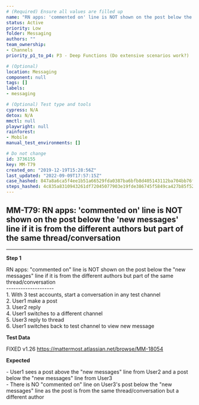 ```yaml
---
# (Required) Ensure all values are filled up
name: "RN apps: 'commented on' line is NOT shown on the post below the 'new messages' line if it is from the different authors but part of the same thread/conversation"
status: Active
priority: Low
folder: Messaging
authors: ""
team_ownership: 
- Channels
priority_p1_to_p4: P3 - Deep Functions (Do extensive scenarios work?)

# (Optional)
location: Messaging
component: null
tags: []
labels: 
- messaging

# (Optional) Test type and tools
cypress: N/A
detox: N/A
mmctl: null
playwright: null
rainforest: 
- Mobile
manual_test_environments: []

# Do not change
id: 3736155
key: MM-T79
created_on: "2019-12-19T15:28:56Z"
last_updated: "2022-09-09T17:57:15Z"
case_hashed: 847a8a6ca5f4ee1b51a66529fda0387ba6bfb8d405143112ba704bb76f7bf5de92a4a53245f98a55eed6eab1bdbcc6b7
steps_hashed: 4c835a8310943261df72045077903e19fde386745f5849ca427b85f52750beb7822f52f8fccfc3aa12e289eff39e17b7
---
```


<!-- (Auto-generated) Based on frontmatter's "key" and "name" -->

## MM-T79: RN apps: 'commented on' line is NOT shown on the post below the 'new messages' line if it is from the different authors but part of the same thread/conversation

---

**Step 1**

RN apps: "commented on" line is NOT shown on the post below the "new messages" line if it is from the different authors but part of the same thread/conversation\
\--------------------\
1\. With 3 test accounts, start a conversation in any test channel\
2\. User1 make a post\
3\. User2 reply\
4\. User1 switches to a different channel\
5\. User3 reply to thread\
6\. User1 switches back to test channel to view new message

**Test Data**

FIXED v1.26 <https://mattermost.atlassian.net/browse/MM-18054>

**Expected**

\- User1 sees a post above the "new messages" line from User2 and a post below the "new messages" line from User3\
\- There is NO "commented on" line on User3's post below the "new messages" line as the post is from the same thread/conversation but a different author
